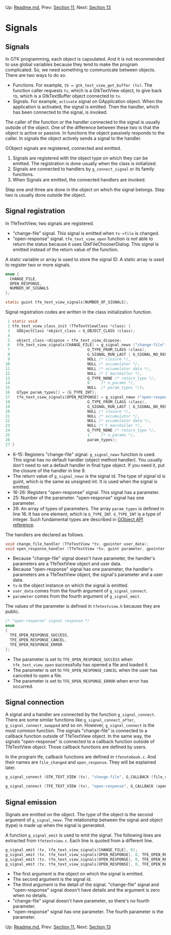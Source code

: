 Up: [Readme.md](../Readme.md),  Prev: [Section 11](sec11.md), Next: [Section 13](sec13.md)

# Signals

## Signals

In GTK programming, each object is capsulated.
And it is not recommended to use global variables because they tend to make the program complicated.
So, we need something to communicate between objects.
There are two ways to do so.

- Functions.
For example, `tb = gtk_text_view_get_buffer (tv)`.
The function caller requests `tv`, which is a GtkTextView object, to give back `tb`, which is a GtkTextBuffer object connected to `tv`.
- Signals.
For example, `activate` signal on GApplication object.
When the application is activated, the signal is emitted.
Then the handler, which has been connected to the signal, is invoked.

The caller of the function or the handler connected to the signal is usually outside of the object.
One of the difference between these two is that the object is active or passive.
In functions the object passively responds to the caller.
In signals the object actively sends a signal to the handler.

GObject signals are registered, connected and emitted.

1. Signals are registered with the object type on which they can be emitted.
The registration is done usually when the class is initialized.
2. Signals are connected to handlers by `g_connect_signal` or its family functions.
3. When Signals are emitted, the connected handlers are invoked.

Step one and three are done in the object on which the signal belongs.
Step two is usually done outside the object.

## Signal registration

In TfeTextView, two signals are registered.

- "change-file" signal.
This signal is emitted when `tv->file` is changed.
- "open-response" signal.
`tfe_text_view_open` function is not able to return the status because it uses GtkFileChooserDialog.
This signal is emitted instead of the return value of the function.

A static variable or array is used to store the signal ID.
A static array is used to register two or more signals.

~~~C
enum {
  CHANGE_FILE,
  OPEN_RESPONSE,
  NUMBER_OF_SIGNALS
};

static guint tfe_text_view_signals[NUMBER_OF_SIGNALS];
~~~

Signal registration codes are written in the class initialization function.

~~~C
 1 static void
 2 tfe_text_view_class_init (TfeTextViewClass *class) {
 3   GObjectClass *object_class = G_OBJECT_CLASS (class);
 4 
 5   object_class->dispose = tfe_text_view_dispose;
 6   tfe_text_view_signals[CHANGE_FILE] = g_signal_newv ("change-file",
 7                                  G_TYPE_FROM_CLASS (class),
 8                                  G_SIGNAL_RUN_LAST | G_SIGNAL_NO_RECURSE | G_SIGNAL_NO_HOOKS,
 9                                  NULL /* closure */,
10                                  NULL /* accumulator */,
11                                  NULL /* accumulator data */,
12                                  NULL /* C marshaller */,
13                                  G_TYPE_NONE /* return_type */,
14                                  0     /* n_params */,
15                                  NULL  /* param_types */);
16   GType param_types[] = {G_TYPE_INT}; 
17   tfe_text_view_signals[OPEN_RESPONSE] = g_signal_newv ("open-response",
18                                  G_TYPE_FROM_CLASS (class),
19                                  G_SIGNAL_RUN_LAST | G_SIGNAL_NO_RECURSE | G_SIGNAL_NO_HOOKS,
20                                  NULL /* closure */,
21                                  NULL /* accumulator */,
22                                  NULL /* accumulator data */,
23                                  NULL /* C marshaller */,
24                                  G_TYPE_NONE /* return_type */,
25                                  1     /* n_params */,
26                                  param_types);
27 }
~~~

- 6-15: Registers "change-file" signal.
`g_signal_newv` function is used.
This signal has no default handler (object method handler).
You usually don't need to set a default handler in final type object.
If you need it, put the closure of the handler in line 9.
- The return value of `g_signal_newv` is the signal id.
The type of signal id is guint, which is the same as unsigned int.
It is used when the signal is emitted.
- 16-26: Registers "open-response" signal.
This signal has a parameter.
- 25: Number of the parameter.
"open-response" signal has one parameter.
- 26: An array of types of parameters.
The array `param_types` is defined in line 16.
It has one element, which is `G_TYPE_INT`.
`G_TYPE_INT` is a type of integer.
Such fundamental types are described in [GObject API reference](https://developer.gnome.org/gobject/stable/gobject-Type-Information.html).

The handlers are declared as follows.

~~~C
void change_file_handler (TfeTextView *tv, gpointer user_data);
void open_response_handler (TfeTextView *tv, guint parameter, gpointer user_data);
~~~

- Because "change-file" signal doesn't have parameter, the handler's parameters are a TfeTextView object and user data.
- Because "open-response" signal has one parameter, the handler's parameters are a TfeTextView object, the signal's parameter and a user data.
- `tv` is the object instance on which the signal is emitted.
- `user_data` comes from the fourth argument of `g_signal_connect`.
- `parameter` comes from the fourth argument of `g_signal_emit`.

The values of the parameter is defined in `tfetextview.h` because they are public.

~~~C
/* "open-response" signal response */
enum
{
  TFE_OPEN_RESPONSE_SUCCESS,
  TFE_OPEN_RESPONSE_CANCEL,
  TFE_OPEN_RESPONSE_ERROR
};
~~~

- The parameter is set to `TFE_OPEN_RESPONSE_SUCCESS` when `tfe_text_view_open` successfully has opened a file and loaded it.
- The parameter is set to `TFE_OPEN_RESPONSE_CANCEL` when the user has canceled to open a file.
- The parameter is set to `TFE_OPEN_RESPONSE_ERROR` when error has occurred.
 
## Signal connection

A signal and a handler are connected by the function `g_signal_connect`.
There are some similar functions like `g_signal_connect_after`, `g_signal_connect_swapped` and so on.
However, `g_signal_connect` is the most common function.
The signals "change-file" is connected to a callback function outside of TfeTextView object.
In the same way, the signals "open-response" is connected to a callback function outside of TfeTextView object.
Those callback functions are defined by users.

In the program tfe, callback functions are defined in `tfenotebook.c`.
And their names are `file_changed` and `open_response`.
They will be explained later.

~~~C
g_signal_connect (GTK_TEXT_VIEW (tv), "change-file", G_CALLBACK (file_changed), nb);

g_signal_connect (TFE_TEXT_VIEW (tv), "open-response", G_CALLBACK (open_response), nb);
~~~

## Signal emission

Signals are emitted on the object.
The type of the object is the second argument of `g_signal_newv`.
The relationship between the signal and object (type) is made up when the signal is generated.

A function `g_signal_emit` is used to emit the signal.
The following lines are extracted from `tfetextview.c`.
Each line is quoted from a different line.

~~~C
g_signal_emit (tv, tfe_text_view_signals[CHANGE_FILE], 0);
g_signal_emit (tv, tfe_text_view_signals[OPEN_RESPONSE], 0, TFE_OPEN_RESPONSE_SUCCESS);
g_signal_emit (tv, tfe_text_view_signals[OPEN_RESPONSE], 0, TFE_OPEN_RESPONSE_CANCEL);
g_signal_emit (tv, tfe_text_view_signals[OPEN_RESPONSE], 0, TFE_OPEN_RESPONSE_ERROR);
~~~

- The first argument is the object on which the signal is emitted.
- The second argument is the signal id.
- The third argument is the detail of the signal.
"change-file" signal and "open-response" signal doesn't have details and the argument is zero when no details.
- "change-file" signal doesn't have parameter, so there's no fourth parameter.
- "open-response" signal has one parameter.
The fourth parameter is the parameter.


Up: [Readme.md](../Readme.md),  Prev: [Section 11](sec11.md), Next: [Section 13](sec13.md)
